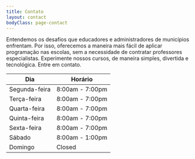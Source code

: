 ```yaml
---
title: Contato
layout: contact
bodyClass: page-contact
---
```


Entendemos os desafios que educadores e administradores de municípios enfrentam. Por isso, oferecemos a maneira mais fácil de aplicar programação nas escolas, sem a necessidade de contratar professores especialistas. Experimente nossos cursos, de maneira simples, divertida e tecnológica. Entre em contato.

| Dia             | Horário        |
| --------------- | --------------- |
| Segunda-feira   | 8:00am - 7:00pm |
| Terça-feira     | 8:00am - 7:00pm |
| Quarta-feira    | 8:00am - 7:00pm |
| Quinta-feira    | 8:00am - 7:00pm |
| Sexta-feira     | 8:00am - 7:00pm |
| Sábado          | 8:00am - 1:00pm |
| Domingo         | Closed          |